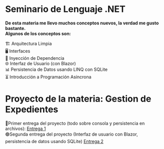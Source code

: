 # Seminario de Lenguaje .NET
**De esta materia me llevo muchos conceptos nuevos, la verdad me gusto bastante.**  
  **Algunos de los conceptos son:**  
    
🏗️ Arquitectura Limpia  
🖥️ Interfaces  
🧩 Inyección de Dependencia  
🌐 Interfaz de Usuario (con Blazor)  
📊 Persistencia de Datos usando LINQ con SQLite  
⏳ Introducción a Programación Asíncrona  
 
 # Proyecto de la materia:  Gestion de Expedientes 

🔵Primer entrega del proyecto (todo sobre consola y persistencia en archivos): [Entrega 1](https://github.com/Giancardonee/Sistema-Gestion-de-Expedientes-.NET)  
🟢Segunda entrega del proyecto (Interfaz de usuario con Blazor, persistencia de datos usando SQLite) [Entrega 2](https://github.com/Giancardonee/Gestion-De-Tramites-y-Expedientes-)


 

  
